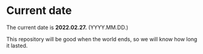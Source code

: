 # Current date

The current date is **2022.02.27.** (YYYY.MM.DD.)

This repository will be good when the world ends, so we will know how long it lasted.
